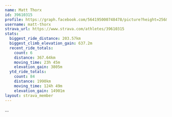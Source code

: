 ```yaml
---
name: Matt Thorx
id: 39610315
profile: https://graph.facebook.com/564195000748478/picture?height=256&width=256
username: matt-thorx
strava_url: https://www.strava.com/athletes/39610315
stats:
  biggest_ride_distance: 203.57km
  biggest_climb_elevation_gain: 637.2m
  recent_ride_totals:
    count: 6
    distance: 367.64km
    moving_time: 23h 45m
    elevation_gain: 3805m
  ytd_ride_totals:
    count: 84
    distance: 1990km
    moving_time: 124h 49m
    elevation_gain: 14901m
layout: strava_member
--- 
```

...
